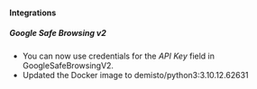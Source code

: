 
#### Integrations

##### Google Safe Browsing v2

- You can now use credentials for the *API Key* field in GoogleSafeBrowsingV2.
- Updated the Docker image to demisto/python3:3.10.12.62631